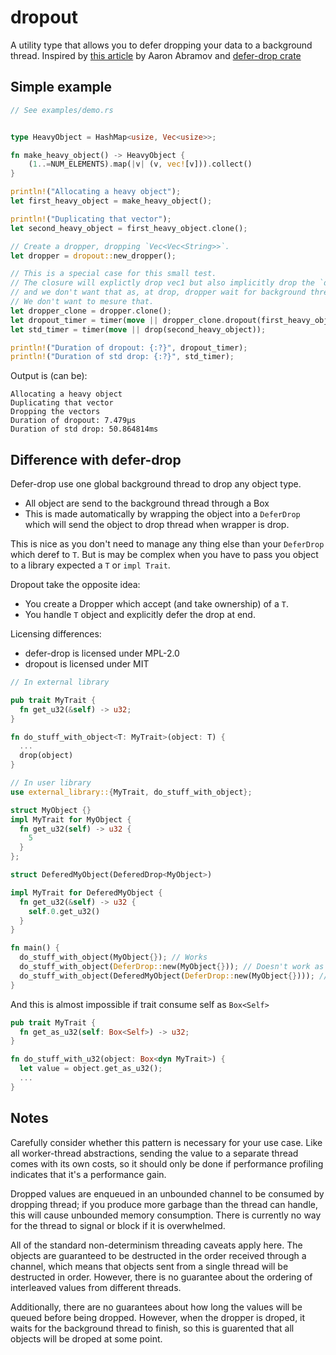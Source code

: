 # dropout

A utility type that allows you to defer dropping your data to a background thread.
Inspired by [this article](https://abramov.io/rust-dropping-things-in-another-thread) by Aaron Abramov and [defer-drop crate](https://github.com/Lucretiel/defer-drop)

## Simple example

```rust
// See examples/demo.rs


type HeavyObject = HashMap<usize, Vec<usize>>;

fn make_heavy_object() -> HeavyObject {
    (1..=NUM_ELEMENTS).map(|v| (v, vec![v])).collect()
}

println!("Allocating a heavy object");
let first_heavy_object = make_heavy_object();

println!("Duplicating that vector");
let second_heavy_object = first_heavy_object.clone();

// Create a dropper, dropping `Vec<Vec<String>>`.
let dropper = dropout::new_dropper();

// This is a special case for this small test.
// The closure will explictly drop vec1 but also implicitly drop the `dropper`
// and we don't want that as, at drop, dropper wait for background thread.
// We don't want to mesure that.
let dropper_clone = dropper.clone();
let dropout_timer = timer(move || dropper_clone.dropout(first_heavy_object));
let std_timer = timer(move || drop(second_heavy_object));

println!("Duration of dropout: {:?}", dropout_timer);
println!("Duration of std drop: {:?}", std_timer);
```

Output is (can be):

```
Allocating a heavy object
Duplicating that vector
Dropping the vectors
Duration of dropout: 7.479µs
Duration of std drop: 50.864814ms
```

## Difference with defer-drop

Defer-drop use one global background thread to drop any object type.
- All object are send to the background thread through a Box
- This is made automatically by wrapping the object into a `DeferDrop` which will
  send the object to drop thread when wrapper is drop.

This is nice as you don't need to manage any thing else than your `DeferDrop` which deref to `T`.
But is may be complex when you have to pass you object to a library expected a `T` or `impl Trait`.

Dropout take the opposite idea:
- You create a Dropper which accept (and take ownership) of a `T`.
- You handle `T` object and explicitly defer the drop at end.

Licensing differences:
- defer-drop is licensed under MPL-2.0
- dropout is licensed under MIT


```rust
// In external library

pub trait MyTrait {
  fn get_u32(&self) -> u32;
}

fn do_stuff_with_object<T: MyTrait>(object: T) {
  ...
  drop(object)
}

// In user library
use external_library::{MyTrait, do_stuff_with_object};

struct MyObject {}
impl MyTrait for MyObject {
  fn get_u32(self) -> u32 {
    5
  }
};

struct DeferedMyObject(DeferedDrop<MyObject>)

impl MyTrait for DeferedMyObject {
  fn get_u32(&self) -> u32 {
    self.0.get_u32()
  }
}

fn main() {
  do_stuff_with_object(MyObject{}); // Works
  do_stuff_with_object(DeferDrop::new(MyObject{})); // Doesn't work as DeferDrop doesn't impl MyTrait
  do_stuff_with_object(DeferedMyObject(DeferDrop::new(MyObject{}))); // Works
}
```

And this is almost impossible if trait consume self as `Box<Self>`

```rust
pub trait MyTrait {
  fn get_as_u32(self: Box<Self>) -> u32;
}

fn do_stuff_with_u32(object: Box<dyn MyTrait>) {
  let value = object.get_as_u32();
  ...
}
```

## Notes

Carefully consider whether this pattern is necessary for your use case.
Like all worker-thread abstractions, sending the value to a separate thread comes with its own costs, so it should
only be done if performance profiling indicates that it's a performance gain.

Dropped values are enqueued in an unbounded channel to be consumed by dropping thread; if you produce more garbage
than the thread can handle, this will cause unbounded memory consumption.
There is currently no way for the thread to signal or block if it is overwhelmed.

All of the standard non-determinism threading caveats apply here.
The objects are guaranteed to be destructed in the order received through a channel, which means that objects sent from a single thread will be destructed in order.
However, there is no guarantee about the ordering of interleaved values from different threads.

Additionally, there are no guarantees about how long the values will be queued before being dropped.
However, when the dropper is droped, it waits for the background thread to finish, so this is guarented that all objects will be droped at some point.

